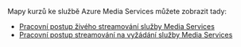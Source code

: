 Mapy kurzů ke službě Azure Media Services můžete zobrazit tady:

* [Pracovní postup živého streamování služby Media Services](https://azure.microsoft.com/documentation/learning-paths/media-services-streaming-live/)
* [Pracovní postup streamování na vyžádání služby Media Services](https://azure.microsoft.com/documentation/learning-paths/media-services-streaming-on-demand/)


<!--HONumber=Feb17_HO3-->


